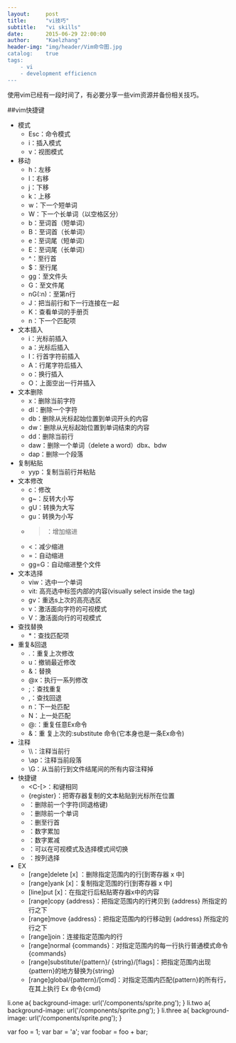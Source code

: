 ```yaml
---
layout:     post
title:      "vi技巧"
subtitle:   "vi skills"
date:       2015-06-29 22:00:00
author:     "Kaelzhang"
header-img: "img/header/Vim命令图.jpg
catalog:    true
tags:
    - vi
    - development efficiencn
---
```


使用vim已经有一段时间了，有必要分享一些vim资源并备份相关技巧。

##vim快捷键
+ 模式
  - Esc：命令模式
  - i：插入模式
  - v：视图模式
+ 移动
  - h：左移
  - l：右移
  - j：下移
  - k：上移
  - w：下一个短单词
  - W：下一个长单词（以空格区分）
  - b：至词首（短单词）
  - B：至词首（长单词）
  - e：至词尾（短单词）
  - E：至词尾（长单词）
  - ^：至行首
  - $：至行尾
  - gg：至文件头
  - G：至文件尾
  - nG(:n)：至第n行
  - J：把当前行和下一行连接在一起
  - K：查看单词的手册页
  - n：下一个匹配项
+ 文本插入
  - i：光标前插入
  - a：光标后插入
  - I：行首字符前插入
  - A：行尾字符后插入
  - o：换行插入
  - O：上面空出一行并插入
+ 文本删除
  - x：删除当前字符
  - dl：删除一个字符
  - db：删除从光标起始位置到单词开头的内容
  - dw：删除从光标起始位置到单词结束的内容
  - dd：删除当前行
  - daw：删除一个单词（delete a word）dbx、bdw
  - dap：删除一个段落
+ 复制粘贴
  - yyp：复制当前行并粘贴
+ 文本修改
  - c：修改
  - g~：反转大小写
  - gU：转换为大写
  - gu：转换为小写
  - >：增加缩进
  - <：减少缩进
  - =：自动缩进
  - gg=G：自动缩进整个文件
+ 文本选择
  - viw：选中一个单词
  - vit: 高亮选中标签内部的内容(visually select inside the tag)
  - gv：重选s上次的高亮选区
  - v：激活面向字符的可视模式
  - V：激活面向行的可视模式
+ 查找替换
  - *：查找匹配项
+ 重复&回退
  - .：重复上次修改
  - u：撤销最近修改
  - &：替换
  - @x：执行一系列修改
  - ;：查找重复
  - ,：查找回退
  - n：下一处匹配
  - N：上一处匹配
  - @:：重复任意Ex命令
  - &：重 复上次的:substitute 命令(它本身也是一条Ex命令)
+ 注释
  - \\\：注释当前行
  - \\ap：注释当前段落
  - \\G：从当前行到文件结尾间的所有内容注释掉
+ 快捷键
  - <C-[>：和<Esc>键相同
  - <C-r>{register}：把寄存器复制的文本粘贴到光标所在位置
  - <C-h>：删除前一个字符(同退格键)
  - <C-w>：删除前一个单词
  - <C-u>：删至行首
  - <C-a>：数字累加
  - <C-x>：数字累减
  - <C-g>：可以在可视模式及选择模式间切换
  - <C-v>：按列选择
+ EX
  - [range]delete [x] ：删除指定范围内的行[到寄存器 x 中]
  - [range]yank [x]：复制指定范围的行[到寄存器 x 中]
  - [line]put [x]：在指定行后粘贴寄存器x中的内容
  - [range]copy {address}：把指定范围内的行拷贝到 {address} 所指定的行之下
  - [range]move {address}：把指定范围内的行移动到 {address} 所指定的行之下
  - [range]join：连接指定范围内的行
  - [range]normal {commands}：对指定范围内的每一行执行普通模式命令 {commands}
  - [range]substitute/{pattern}/ {string}/[flags]：把指定范围内出现{pattern}的地方替换为{string}
  - [range]global/{pattern}/[cmd]：对指定范围内匹配{pattern}的所有行，在其上执行 Ex 命令{cmd}


li.one   a{ background-image: url('/components/sprite.png'); }
li.two   a{ background-image: url('/components/sprite.png'); }
li.three a{ background-image: url('/components/sprite.png'); }


var foo = 1;
var bar = 'a';
var foobar = foo + bar;